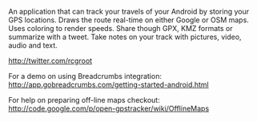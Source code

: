 An application that can track your travels of your Android by storing your GPS locations. Draws the route real-time on either Google or OSM maps. Uses coloring to render speeds. Share though GPX, KMZ formats or summarize with a tweet. Take notes on your track with pictures, video, audio and text.

http://twitter.com/rcgroot

For a demo on using Breadcrumbs integration:
http://app.gobreadcrumbs.com/getting-started-android.html

For help on preparing off-line maps checkout:
http://code.google.com/p/open-gpstracker/wiki/OfflineMaps